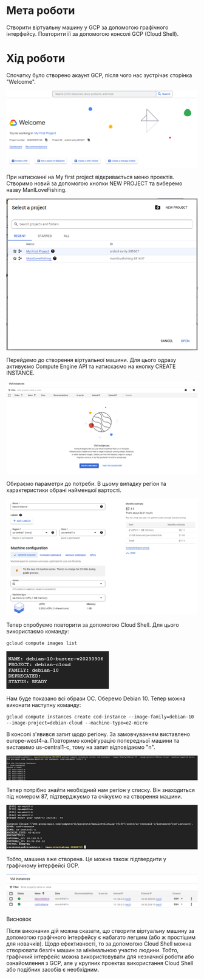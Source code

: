 # Мета роботи

Створити віртуальну машину у GCP за допомогою графічного інтерфейсу. Повторити її за допомогою консолі GCP (Cloud Shell).

# Хід роботи

Спочатку було створено акаунт GCP, після чого нас зустрічає сторінка "Welcome".

![](welcome.png)

При натисканні на My first project відкривається меню проектів. Створимо новий за допомогою кнопки NEW PROJECT та виберемо назву ManILoveFishing.

![](project.png)

Перейдемо до створення віртуальної машини. Для цього одразу активуємо Compute Engine API та натискаємо на кнопку CREATE INSTANCE.

![](instance.png)

Обираємо параметри до потреби. В цьому випадку регіон та характеристики обрані найменшої вартості.

![](vmcreation.png)

Тепер спробуємо повторити за допомогою Cloud Shell. Для цього використаємо команду:

```
gcloud compute images list
```

![](imageslist.png)

Нам буде показано всі образи ОС. Оберемо Debian 10. Тепер можна виконати наступну команду:

```
gcloud compute instances create cod-instance --image-family=debian-10 --image-project=debian-cloud --machine-type=e2-micro
```

В консолі з'явився запит щодо регіону. За замовчуванням виставлено europe-west4-a. Повторимо конфігурацію попередньої машини та виставимо us-central1-c, тому на запит відповідаємо "n".

![](denying.png)

Тепер потрібно знайти необхідний нам регіон у списку. Він знаходиться під номером 87, підтверджуємо та очікуємо на створення машини.

![](cloud-machine.png)

Тобто, машина вже створена. Це можна також підтвердити у графічному інтерфейсі GCP.

![](both-instances.png)

Висновок

Після виконаних дій можна сказати, що створити віртуальну машину за допомогою графічного інтерфейсу є набагато легшим (або ж простішим для новачків). Щодо ефективності, то за допомогою Cloud Shell можна створювати безліч машин за мінімальною участю людини. Тобто, графічний інтерфейс можна використовувати для незначної роботи або ознайомлення з GCP, але у крупних проектах використання Cloud Shell або подібних засобів є необхідним.
